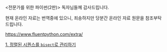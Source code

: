 <전문가를 위한 파이썬(2판)> 독자님들께 감사드립니다.


현재 온라인 자료는 번역중에 있으니, 죄송하지만 당분간 온라인 자료 원문을 참조부탁드립니다.

https://www.fluentpython.com/extra/


[1. 정렬된 시퀀스를 `bisect`로 관리하기](./article1/article1.md)
